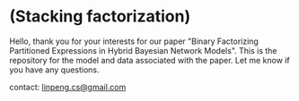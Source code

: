 # (Stacking factorization)
Hello, thank you for your interests for our paper "Binary Factorizing Partitioned Expressions in
Hybrid Bayesian Network Models". 
This is the repository for the model and data associated with the paper. Let me know if you have any questions.

contact: linpeng.cs@gmail.com

